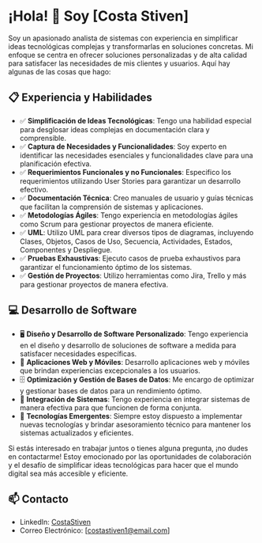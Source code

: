# ¡Hola! 👋 Soy [Costa Stiven]

Soy un apasionado analista de sistemas con experiencia en simplificar ideas tecnológicas complejas y transformarlas en soluciones concretas. 
Mi enfoque se centra en ofrecer soluciones personalizadas y de alta calidad para satisfacer las necesidades de mis clientes y usuarios. Aquí hay algunas de las cosas que hago:

## 📋 Experiencia y Habilidades

- ✅ **Simplificación de Ideas Tecnológicas**: Tengo una habilidad especial para desglosar ideas complejas en documentación clara y comprensible.
- ✅ **Captura de Necesidades y Funcionalidades**: Soy experto en identificar las necesidades esenciales y funcionalidades clave para una planificación efectiva.
- ✅ **Requerimientos Funcionales y no Funcionales**: Especifico los requerimientos utilizando User Stories para garantizar un desarrollo efectivo.
- ✅ **Documentación Técnica**: Creo manuales de usuario y guías técnicas que facilitan la comprensión de sistemas y aplicaciones.
- ✅ **Metodologías Ágiles**: Tengo experiencia en metodologías ágiles como Scrum para gestionar proyectos de manera eficiente.
- ✅ **UML**: Utilizo UML para crear diversos tipos de diagramas, incluyendo Clases, Objetos, Casos de Uso, Secuencia, Actividades, Estados, Componentes y Despliegue.
- ✅ **Pruebas Exhaustivas**: Ejecuto casos de prueba exhaustivos para garantizar el funcionamiento óptimo de los sistemas.
- ✅ **Gestión de Proyectos**: Utilizo herramientas como Jira, Trello y más para gestionar proyectos de manera efectiva.

## 💻 Desarrollo de Software

- 🖥️ **Diseño y Desarrollo de Software Personalizado**: Tengo experiencia en el diseño y desarrollo de soluciones de software a medida para satisfacer necesidades específicas.
- 📱 **Aplicaciones Web y Móviles**: Desarrollo aplicaciones web y móviles que brindan experiencias excepcionales a los usuarios.
- 🗄️ **Optimización y Gestión de Bases de Datos**: Me encargo de optimizar y gestionar bases de datos para un rendimiento óptimo.
- 🔌 **Integración de Sistemas**: Tengo experiencia en integrar sistemas de manera efectiva para que funcionen de forma conjunta.
- 🚀 **Tecnologías Emergentes**: Siempre estoy dispuesto a implementar nuevas tecnologías y brindar asesoramiento técnico para mantener los sistemas actualizados y eficientes.

Si estás interesado en trabajar juntos o tienes alguna pregunta, ¡no dudes en contactarme! Estoy emocionado por las oportunidades de colaboración y 
el desafío de simplificar ideas tecnológicas para hacer que el mundo digital sea más accesible y eficiente.

## 📫 Contacto

- LinkedIn: [CostaStiven](https://www.linkedin.com/in/stivencosta/)
- Correo Electrónico: [costastiven1@email.com]
